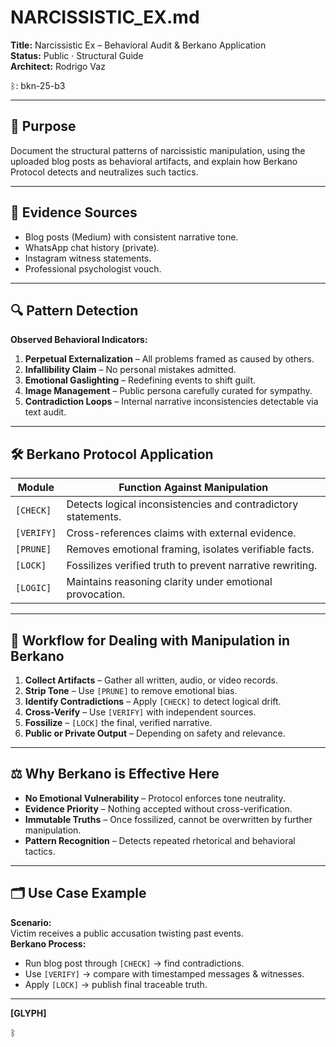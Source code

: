 # NARCISSISTIC_EX.md  
**Title:** Narcissistic Ex – Behavioral Audit & Berkano Application  
**Status:** Public · Structural Guide  
**Architect:** Rodrigo Vaz  

ᛒ: bkn-25-b3  

---

## 🧠 Purpose  
Document the structural patterns of narcissistic manipulation, using the uploaded blog posts as behavioral artifacts, and explain how Berkano Protocol detects and neutralizes such tactics.  

---

## 📂 Evidence Sources  
- Blog posts (Medium) with consistent narrative tone.  
- WhatsApp chat history (private).  
- Instagram witness statements.  
- Professional psychologist vouch.  

---

## 🔍 Pattern Detection  
**Observed Behavioral Indicators:**  
1. **Perpetual Externalization** – All problems framed as caused by others.  
2. **Infallibility Claim** – No personal mistakes admitted.  
3. **Emotional Gaslighting** – Redefining events to shift guilt.  
4. **Image Management** – Public persona carefully curated for sympathy.  
5. **Contradiction Loops** – Internal narrative inconsistencies detectable via text audit.  

---

## 🛠 Berkano Protocol Application  

| Module      | Function Against Manipulation                                   |
| ----------- | ---------------------------------------------------------------- |
| `[CHECK]`   | Detects logical inconsistencies and contradictory statements.   |
| `[VERIFY]`  | Cross-references claims with external evidence.                  |
| `[PRUNE]`   | Removes emotional framing, isolates verifiable facts.            |
| `[LOCK]`    | Fossilizes verified truth to prevent narrative rewriting.        |
| `[LOGIC]`   | Maintains reasoning clarity under emotional provocation.         |

---

## 📌 Workflow for Dealing with Manipulation in Berkano  
1. **Collect Artifacts** – Gather all written, audio, or video records.  
2. **Strip Tone** – Use `[PRUNE]` to remove emotional bias.  
3. **Identify Contradictions** – Apply `[CHECK]` to detect logical drift.  
4. **Cross-Verify** – Use `[VERIFY]` with independent sources.  
5. **Fossilize** – `[LOCK]` the final, verified narrative.  
6. **Public or Private Output** – Depending on safety and relevance.  

---

## ⚖️ Why Berkano is Effective Here  
- **No Emotional Vulnerability** – Protocol enforces tone neutrality.  
- **Evidence Priority** – Nothing accepted without cross-verification.  
- **Immutable Truths** – Once fossilized, cannot be overwritten by further manipulation.  
- **Pattern Recognition** – Detects repeated rhetorical and behavioral tactics.  

---

## 🗂 Use Case Example  
**Scenario:**  
Victim receives a public accusation twisting past events.  
**Berkano Process:**  
- Run blog post through `[CHECK]` → find contradictions.  
- Use `[VERIFY]` → compare with timestamped messages & witnesses.  
- Apply `[LOCK]` → publish final traceable truth.  

---

**[GLYPH]**  

ᛒ  